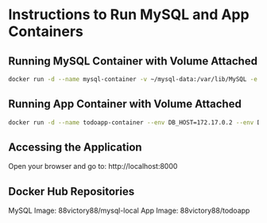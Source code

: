 # Instructions to Run MySQL and App Containers


## Running MySQL Container with Volume Attached
```bash
docker run -d --name mysql-container -v ~/mysql-data:/var/lib/MySQL -e MYSQL_DATABASE=app_db -e MYSQL_USER=app_user -e MYSQL_PASSWORD=1234 -e MYSQL_ROOT_PASSWORD=rootpassword -p 3306:3306 mysql-local:1.0.0
```

## Running App Container with Volume Attached
```bash
docker run -d --name todoapp-container --env DB_HOST=172.17.0.2 --env DB_USER=app_user --env DB_PASSWORD=1234 --env DB_NAME=app_db -p 8000:8080 todoapp:2.0.0
```
## Accessing the Application

Open your browser and go to: http://localhost:8000

## Docker Hub Repositories
MySQL Image: 88victory88/mysql-local
App Image: 88victory88/todoapp